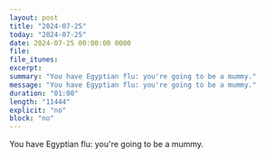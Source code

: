 ```yaml
---
layout: post
title: "2024-07-25"
today: "2024-07-25"
date: 2024-07-25 00:00:00 0000
file:
file_itunes:
excerpt:
summary: "You have Egyptian flu: you're going to be a mummy."
message: "You have Egyptian flu: you're going to be a mummy."
duration: "01:00"
length: "11444"
explicit: "no"
block: "no"
---
```

You have Egyptian flu: you're going to be a mummy.

